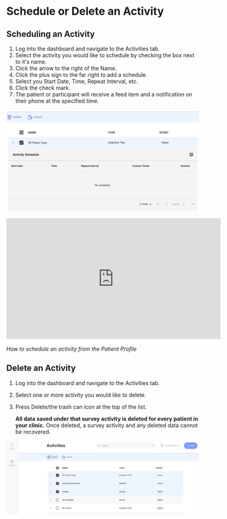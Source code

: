# Schedule or Delete an Activity

## Scheduling an Activity

1. Log into the dashboard and navigate to the Activities tab.
2. Select the activity you would like to schedule by checking the box next to it's name.
3. Click the arrow to the right of the Name.
4. Click the plus sign to the far right to add a schedule.
5. Select you Start Date, Time, Repeat Interval, etc.
6. Click the check mark.
7. The patient or participant will receive a feed item and a notification on their phone at the specified time.

![](../../06-start_here/06-activities/assets/schedule.jpg)

<iframe width="560" height="315" src="https://www.youtube.com/embed/LegFC4ZB1ro" title="YouTube video player" frameborder="0" allow="accelerometer; autoplay; clipboard-write; encrypted-media; gyroscope; picture-in-picture" allowfullscreen></iframe>

*How to schedule an activity from the Patient Profile*

## Delete an Activity

1. Log into the dashboard and navigate to the Activities tab.
2. Select one or more activity you would like to delete.
3. Press Delete/the trash can icon at the top of the list.

    **All data saved under that survey activity is deleted for every patient in your clinic.** 
    Once deleted, a survey activity and any deleted data cannot be recovered. 

![](../../06-start_here/06-activities/assets/delete_activities.jpg)
